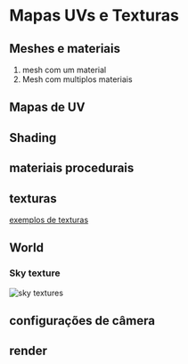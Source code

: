 # Mapas UVs e Texturas

## Meshes e materiais

1. mesh com um material
2. Mesh com multiplos materiais

## Mapas de UV

## Shading

## materiais procedurais

## texturas

[exemplos de texturas](../exemplos/brick_4_1k_jpg.zip)

## World

### Sky texture

![sky textures](https://dev-files.blender.org/file/data/s644k3cpkcsm527hjtkf/PHID-FILE-ez5kek5o4autbyplydcd/02._1024.PNG.jpg)

## configurações de câmera

## render
